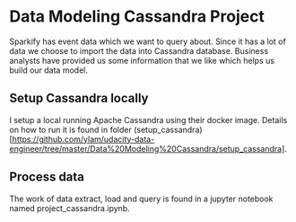 # Data Modeling Cassandra Project

Sparkify has event data which we want to query about. Since it has a lot of data we choose to import the data into Cassandra database. Business analysts have provided us some information that we like which helps us build our data model.

## Setup Cassandra locally
I setup a local running Apache Cassandra using their docker image. Details on how to run it is found in folder (setup_cassandra)[https://github.com/ylam/udacity-data-engineer/tree/master/Data%20Modeling%20Cassandra/setup_cassandra].

## Process data
The work of data extract, load and query is found in a jupyter notebook named project_cassandra.ipynb. 